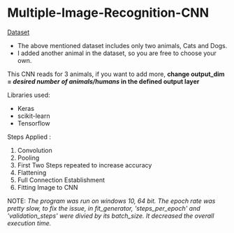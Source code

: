 # Multiple-Image-Recognition-CNN

  
[Dataset](http://www.superdatascience.com/wp-content/uploads/2017/04/Convolutional_Neural_Networks.zip)

- The above mentioned dataset includes only two animals, Cats and Dogs. 
- I added another animal in the dataset, so you are free to choose your own.

This CNN reads for 3 animals, if you want to add more, 
**change output_dim = *desired number of animals/humans* in the defined output layer**

Libraries used: 
- Keras 
- scikit-learn 
- Tensorflow


Steps Applied : 
1. Convolution 
2. Pooling 
3. First Two Steps repeated to increase accuracy 
4. Flattening 
5. Full Connection Establishment 
6. Fitting Image to CNN


NOTE: *The program was run on windows 10, 64 bit. The epoch rate was pretty slow, to fix the issue, in fit_generator, 'steps_per_epoch' and 'validation_steps' were divied by its batch_size. It decreased the overall execution time.*
